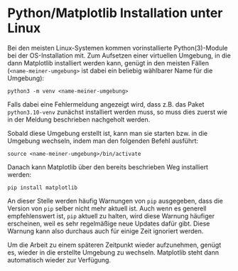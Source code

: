# Python/Matplotlib Installation unter Linux

Bei den meisten Linux-Systemen kommen vorinstallierte Python(3)-Module bei der OS-Installation mit.
Zum Aufsetzen einer virtuellen Umgebung, in die dann Matplotlib installiert werden kann, genügt in den meisten Fällen (`<name-meiner-umgebung>` ist dabei ein beliebig wählbarer Name für die Umgebung):
```shell
python3 -m venv <name-meiner-umgebung>
```

Falls dabei eine Fehlermeldung angezeigt wird, dass z.B. das Paket `python3.10-venv` zunächst installiert werden muss, so muss dies zuerst wie in der Meldung beschrieben nachgeholt werden.

Sobald diese Umgebung erstellt ist, kann man sie starten bzw. in die Umgebung wechseln, indem man den folgenden Befehl ausführt:
```shell
source <name-meiner-umgebung>/bin/activate
```

Danach kann Matplotlib über den bereits beschrieben Weg installiert werden:
```shell
pip install matplotlib
```
An dieser Stelle werden häufig Warnungen von `pip` ausgegeben, dass die Version von `pip` selber nicht mehr aktuell ist.
Auch wenn es generell empfehlenswert ist, `pip` aktuell zu halten, wird diese Warnung häufiger erscheinen, weil es sehr regelmäßige neue Updates dafür gibt.
Diese Warnung kann also durchaus auch für einige Zeit ignoriert werden.

Um die Arbeit zu einem späteren Zeitpunkt wieder aufzunehmen, genügt es, wieder in die erstellte Umgebung zu wechseln.
Matplotlib steht dann automatisch wieder zur Verfügung.
